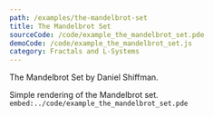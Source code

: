```yaml
---
path: /examples/the-mandelbrot-set
title: The Mandelbrot Set
sourceCode: /code/example_the_mandelbrot_set.pde
demoCode: /code/example_the_mandelbrot_set.js
category: Fractals and L-Systems
---
```

The Mandelbrot Set by Daniel Shiffman. 

Simple rendering of the Mandelbrot set.
`embed:../code/example_the_mandelbrot_set.pde`
